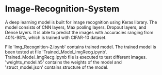 # Image-Recognition-System

A deep learning model is built for image recognition using Keras library. The model consists of CNN layers, Max pooling layers, Dropout layers, and Dense layers. It is able to predict the images with accuracies ranging from 40%-98%, which is trained with CIFAR-10 dataset. 

File 'Img_Recognition-2.ipynb' contains trained model. The trained model is been tested at file 'Trained_Model_ImgRecg.ipynb'. 
Trained_Model_ImgRecg.ipynb file is executed to test different images.
'weights_model.h5' contains the weights of the model and 'struct_model.json' contains structure of the model.
